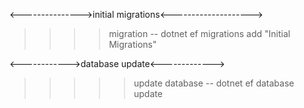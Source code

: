 
<--------------->initial migrations<-------------------->

>>>> migration -- dotnet ef migrations add "Initial Migrations"

<------------>database update<------------->

>>>>> update database -- dotnet ef database update